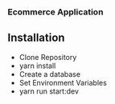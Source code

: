 ### Ecommerce Application

## Installation 
 - Clone Repository
 - yarn install
 - Create a database
 - Set Environment Variables
 - yarn run start:dev 
 